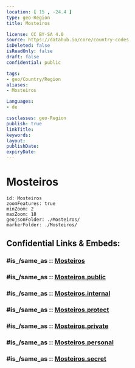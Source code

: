 ```yaml
---
location: [ 15 , -24.4 ] 
type: geo-Region
title: Mosteiros

license: CC BY-SA 4.0
source: https://datahub.io/core/country-codes
isDeleted: false
isReadOnly: false
draft: false
confidential: public

tags:
- geo/Country/Region
aliases:
- Mosteiros

Languages:
- de

cssclasses: geo-Region
publish: true
linkTitle: 
keywords: 
layout: 
publishDate: 
expiryDate: 
---
```


# Mosteiros

```leaflet
id: Mosteiros
zoomFeatures: true 
minZoom: 2 
maxZoom: 18
geojsonFolder: ./Mosteiros/
markerFolder: ./Mosteiros/
```


## Confidential Links & Embeds: 

### #is_/same_as :: [Mosteiros](/_Standards/Earth/Continent/Africa/Africa~West/Cape_Verde/municipalities~Cape_Verde/Mosteiros.md) 

### #is_/same_as :: [Mosteiros.public](/_public/Earth/Continent/Africa/Africa~West/Cape_Verde/municipalities~Cape_Verde/Mosteiros.public.md) 

### #is_/same_as :: [Mosteiros.internal](/_internal/Earth/Continent/Africa/Africa~West/Cape_Verde/municipalities~Cape_Verde/Mosteiros.internal.md) 

### #is_/same_as :: [Mosteiros.protect](/_protect/Earth/Continent/Africa/Africa~West/Cape_Verde/municipalities~Cape_Verde/Mosteiros.protect.md) 

### #is_/same_as :: [Mosteiros.private](/_private/Earth/Continent/Africa/Africa~West/Cape_Verde/municipalities~Cape_Verde/Mosteiros.private.md) 

### #is_/same_as :: [Mosteiros.personal](/_personal/Earth/Continent/Africa/Africa~West/Cape_Verde/municipalities~Cape_Verde/Mosteiros.personal.md) 

### #is_/same_as :: [Mosteiros.secret](/_secret/Earth/Continent/Africa/Africa~West/Cape_Verde/municipalities~Cape_Verde/Mosteiros.secret.md)

